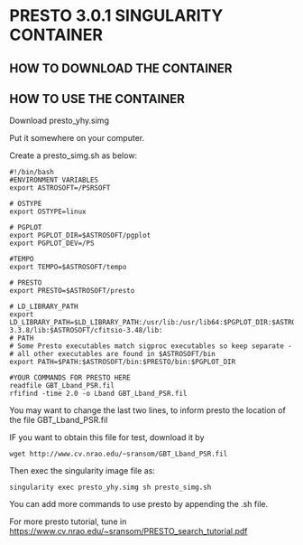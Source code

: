 # PRESTO 3.0.1 SINGULARITY CONTAINER

## HOW TO DOWNLOAD THE CONTAINER


## HOW TO USE THE CONTAINER

Download presto_yhy.simg 

Put it somewhere on your computer.

Create a presto_simg.sh as below:

```
#!/bin/bash
#ENVIRONMENT VARIABLES
export ASTROSOFT=/PSRSOFT

# OSTYPE
export OSTYPE=linux

# PGPLOT
export PGPLOT_DIR=$ASTROSOFT/pgplot
export PGPLOT_DEV=/PS

#TEMPO
export TEMPO=$ASTROSOFT/tempo

# PRESTO
export PRESTO=$ASTROSOFT/presto

# LD_LIBRARY_PATH
export LD_LIBRARY_PATH=$LD_LIBRARY_PATH:/usr/lib:/usr/lib64:$PGPLOT_DIR:$ASTROSOFT/lib:$PRESTO/lib:$ASTROSOFT/fftw-3.3.8/lib:$ASTROSOFT/cfitsio-3.48/lib:
# PATH
# Some Presto executables match sigproc executables so keep separate -
# all other executables are found in $ASTROSOFT/bin
export PATH=$PATH:$ASTROSOFT/bin:$PRESTO/bin:$PGPLOT_DIR

#YOUR COMMANDS FOR PRESTO HERE
readfile GBT_Lband_PSR.fil 
rfifind -time 2.0 -o Lband GBT_Lband_PSR.fil 
```

You may want to change the last two lines, to inform presto the location of the file GBT_Lband_PSR.fil

IF you want to obtain this file for test, download it by
```
wget http://www.cv.nrao.edu/~sransom/GBT_Lband_PSR.fil
```

Then exec the singularity image file as:

```
singularity exec presto_yhy.simg sh presto_simg.sh
```

You can add more commands to use presto by appending the .sh file. 

For more presto tutorial, tune in https://www.cv.nrao.edu/~sransom/PRESTO_search_tutorial.pdf


